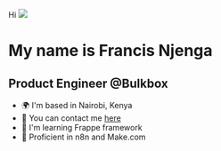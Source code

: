 Hi ![](https://user-images.githubusercontent.com/18350557/176309783-0785949b-9127-417c-8b55-ab5a4333674e.gif) 

My name is Francis Njenga
======================================================================================================================================
Product Engineer @Bulkbox
-------------------------

* :earth_africa:  I'm based in Nairobi, Kenya
* :email:  You can contact me [here](mailto:gaturanjenga@gmail.com)
* :brain:  I'm learning Frappe framework
* :arrows_counterclockwise: Proficient in n8n and Make.com
